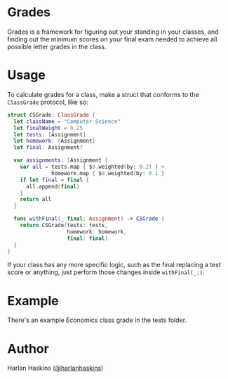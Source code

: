 # Grades

Grades is a framework for figuring out your standing in your classes, and
finding out the minimum scores on your final exam needed to achieve all
possible letter grades in the class.

# Usage

To calculate grades for a class, make a struct that conforms to the
`ClassGrade` protocol, like so:

```swift
struct CSGrade: ClassGrade {
  let className = "Computer Science"
  let finalWeight = 0.25
  let tests: [Assignment]
  let homework: [Assignment]
  let final: Assignment?

  var assignments: [Assignment {
    var all = tests.map { $0.weighted(by: 0.2) } +
              homework.map { $0.weighted(by: 0.1 }
    if let final = final {
      all.append(final)
    }
    return all
  }

  func withFinal(_ final: Assignment) -> CSGrade {
    return CSGrade(tests: tests,
                   homework: homework,
                   final: final)
  }
}
```

If your class has any more specific logic, such as the final replacing
a test score or anything, just perform those changes inside `withFinal(_:)`.

# Example

There's an example Economics class grade in the tests folder.

# Author

Harlan Haskins ([@harlanhaskins](https://github.com/harlanhaskins))

